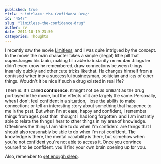 ```yaml
---
published: true
title: "Limitless: the Confidence Drug"
id: "4547"
slug: "limitless-the-confidence-drug"
author: rv
date: 2011-10-19 23:50
categories: Thoughts
---
```

I recently saw the movie <a href="http://www.imdb.com/title/tt1219289/">Limitless</a>, and I was quite intrigued by the concept. In the movie the main character takes a simple (illegal) little pill that supercharges his brain, making him able to instantly remember things he didn't even know he remembered, draw connections between things insanely quickly and other cute tricks like that. He changes himself from a confused writer into a successful businessman, politician and lots of other things. Wouldn't it be nice if such a drug existed in real life?

There is. It's called <strong>confidence</strong>. It might not be as brilliant as the drug portrayed in the movie, but the effects of it are largely the same. Personally, when I don't feel confident in a situation, I lose the ability to make connections or tell an interesting story about something that happened to me in the past. But when I'm at ease, happy and confident, I remember things from ages past that I thought I had long forgotten, and I am instantly able to relate the things I hear to other things in my area of knowledge. Oftentimes the things I am able to do when I'm confident  are things that I should also reasonably be able to do when I'm not confident. The knowledge is there, the mental capability is there, but somehow when you're not confident you're not able to access it. Once you convince yourself to be confident, you'll find your own brain opening up for you.

Also, remember to <a href="https://www.amazon.com/Go-F-Sleep-Adam-Mansbach/dp/1617750255/">get enough sleep</a>.